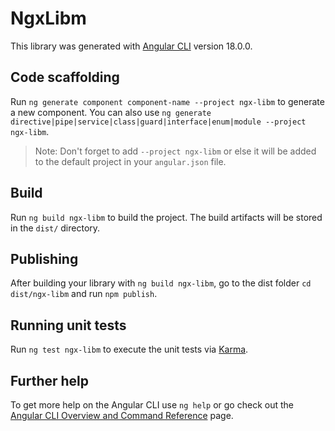 # NgxLibm

This library was generated with [Angular CLI](https://github.com/angular/angular-cli) version 18.0.0.

## Code scaffolding

Run `ng generate component component-name --project ngx-libm` to generate a new component. You can also use `ng generate directive|pipe|service|class|guard|interface|enum|module --project ngx-libm`.
> Note: Don't forget to add `--project ngx-libm` or else it will be added to the default project in your `angular.json` file. 

## Build

Run `ng build ngx-libm` to build the project. The build artifacts will be stored in the `dist/` directory.

## Publishing

After building your library with `ng build ngx-libm`, go to the dist folder `cd dist/ngx-libm` and run `npm publish`.

## Running unit tests

Run `ng test ngx-libm` to execute the unit tests via [Karma](https://karma-runner.github.io).

## Further help

To get more help on the Angular CLI use `ng help` or go check out the [Angular CLI Overview and Command Reference](https://angular.dev/tools/cli) page.
